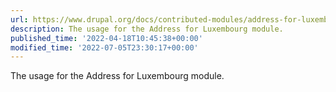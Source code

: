 ```yaml
---
url: https://www.drupal.org/docs/contributed-modules/address-for-luxembourg
description: The usage for the Address for Luxembourg module.
published_time: '2022-04-18T10:45:38+00:00'
modified_time: '2022-07-05T23:30:17+00:00'
---
```

The usage for the Address for Luxembourg module.